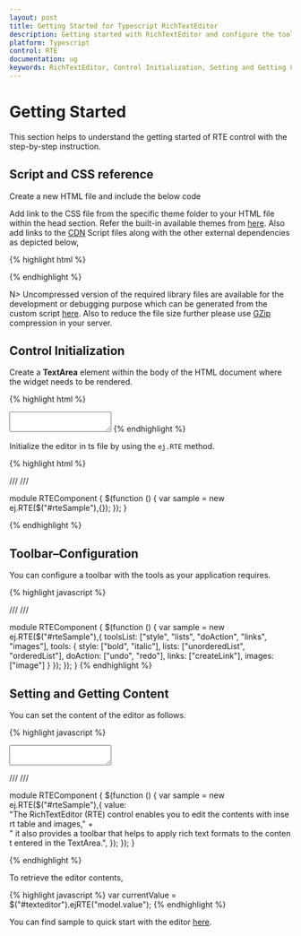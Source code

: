 ```yaml
---
layout: post
title: Getting Started for Typescript RichTextEditor
description: Getting started with RichTextEditor and configure the toolbar and other functionalities.
platform: Typescript
control: RTE
documentation: ug
keywords: RichTextEditor, Control Initialization, Setting and Getting Content
---
```

# Getting Started

This section helps to understand the getting started of RTE control with the step-by-step instruction.

## Script and CSS reference

Create a new HTML file and include the below code

Add link to the CSS file from the specific theme folder to your HTML file within the head section. Refer the built-in available themes from [here](https://help.syncfusion.com/js/theming-in-essential-javascript-components). 
Also add links to the [CDN](https://help.syncfusion.com/js/cdn) Script files along with the other external dependencies as depicted below,

{% highlight html %}
<head>
   <meta charset="utf-8" />
   <title>Getting Started - RichTextEditor</title>
   <link href="http://cdn.syncfusion.com/{{ site.releaseversion }}/js/web/flat-azure/ej.web.all.min.css" rel="stylesheet" />
   <script src="http://cdn.syncfusion.com/js/assets/external/jquery-1.10.2.min.js"></script>  
   <script src="http://cdn.syncfusion.com/{{ site.releaseversion }}/js/web/ej.web.all.min.js"></script>
</head>
{% endhighlight %}

N> Uncompressed version of the required library files are available for the development or debugging purpose which can be generated from the custom script [here](https://csg.syncfusion.com). Also to reduce the file size further please use [GZip](https://web.dev/optimizing-content-efficiency-optimize-encoding-and-transfer/?hl=en#text-compression-with-gzip) compression in your server.

## Control Initialization

Create a **TextArea** element within the body of the HTML document where the widget needs to be rendered.

{% highlight html %}
<body>
   <textarea id ="texteditor"></textarea>
</body>
{% endhighlight %}
 
Initialize the editor in ts file by using the `ej.RTE` method.

{% highlight html %}

/// <reference path="tsfiles/jquery.d.ts" />
/// <reference path="tsfiles/ej.web.all.d.ts" />

module RTEComponent {
    $(function () {
        var sample = new ej.RTE($("#rteSample"),{});
    });
}

{% endhighlight %}

## Toolbar–Configuration

You can configure a toolbar with the tools as your application requires.

{% highlight javascript %}

/// <reference path="tsfiles/jquery.d.ts" />
/// <reference path="tsfiles/ej.web.all.d.ts" />

module RTEComponent {
    $(function () {
        var sample = new ej.RTE($("#rteSample"),{
            toolsList: ["style", "lists", "doAction", "links", "images"],
            tools: {
                style: ["bold", "italic"],
                lists: ["unorderedList", "orderedList"],
                doAction: ["undo", "redo"],
                links: ["createLink"],
                images: ["image"]
            }
        });
    }); 
}
{% endhighlight %}

## Setting and Getting Content

You can set the content of the editor as follows.

{% highlight javascript %}

<textarea id="texteditor"></textarea>
   
<script type="text/javascript">
    $("#texteditor").ejRTE({
        value: "The RichTextEditor (RTE) control enables you to edit the contents with insert table and images," +
        " it also provides a toolbar that helps to apply rich text formats to the content entered in the TextArea.",
    });
</script>

/// <reference path="tsfiles/jquery.d.ts" />
/// <reference path="tsfiles/ej.web.all.d.ts" />

module RTEComponent {
    $(function () {
        var sample = new ej.RTE($("#rteSample"),{
        value: "The RichTextEditor (RTE) control enables you to edit the contents with insert table and images," +
            " it also provides a toolbar that helps to apply rich text formats to the content entered in the TextArea.",
        });
    }); 
}

{% endhighlight %}

To retrieve the editor contents,

{% highlight javascript %}
var currentValue = $("#texteditor").ejRTE("model.value");
{% endhighlight %}

You can find sample to quick start with the editor [here](https://jsplayground.syncfusion.com/Sync_nenmojvz).

